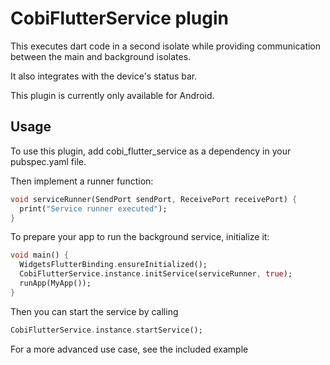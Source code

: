 # CobiFlutterService plugin

This executes dart code in a second isolate while providing communication between the main and background isolates.

It also integrates with the device's status bar.

This plugin is currently only available for Android.

## Usage

To use this plugin, add cobi_flutter_service as a dependency in your pubspec.yaml file.

Then implement a runner function:
```dart
void serviceRunner(SendPort sendPort, ReceivePort receivePort) {
  print("Service runner executed");
}
```
To prepare your app to run the background service, initialize it:
```dart
void main() {
  WidgetsFlutterBinding.ensureInitialized();
  CobiFlutterService.instance.initService(serviceRunner, true);
  runApp(MyApp());
}
```
Then you can start the service by calling
```dart
CobiFlutterService.instance.startService();
```
For a more advanced use case, see the included example
